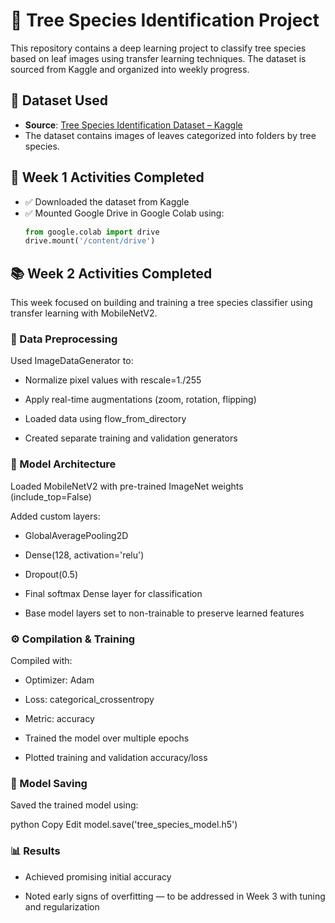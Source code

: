 # 🌳 Tree Species Identification Project

This repository contains a deep learning project to classify tree species based on leaf images using transfer learning techniques. The dataset is sourced from Kaggle and organized into weekly progress.

## 📁 Dataset Used

- **Source**: [Tree Species Identification Dataset – Kaggle](https://www.kaggle.com/datasets/viditgandhi/tree-species-identification-dataset)
- The dataset contains images of leaves categorized into folders by tree species.

## 🔧 Week 1 Activities Completed

- ✅ Downloaded the dataset from Kaggle
- ✅ Mounted Google Drive in Google Colab using:
  ```python
  from google.colab import drive
  drive.mount('/content/drive')

## 📚 Week 2 Activities Completed
This week focused on building and training a tree species classifier using transfer learning with MobileNetV2.

### 🔄 Data Preprocessing
Used ImageDataGenerator to:

- Normalize pixel values with rescale=1./255

- Apply real-time augmentations (zoom, rotation, flipping)

- Loaded data using flow_from_directory

- Created separate training and validation generators

### 🧠 Model Architecture
Loaded MobileNetV2 with pre-trained ImageNet weights (include_top=False)

Added custom layers:

- GlobalAveragePooling2D

- Dense(128, activation='relu')

- Dropout(0.5)

- Final softmax Dense layer for classification

- Base model layers set to non-trainable to preserve learned features

### ⚙️ Compilation & Training
Compiled with:

- Optimizer: Adam

- Loss: categorical_crossentropy

- Metric: accuracy

- Trained the model over multiple epochs

- Plotted training and validation accuracy/loss

### 💾 Model Saving
Saved the trained model using:

python
Copy
Edit
model.save('tree_species_model.h5')

### 📊 Results
- Achieved promising initial accuracy

- Noted early signs of overfitting — to be addressed in Week 3 with tuning and regularization

